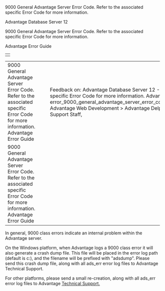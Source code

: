 9000 General Advantage Server Error Code. Refer to the associated specific Error Code for more information.




Advantage Database Server 12  

9000 General Advantage Server Error Code. Refer to the associated specific Error Code for more information.

Advantage Error Guide

|  |
| --- |
|  |

|  |  |  |  |  |
| --- | --- | --- | --- | --- |
| 9000 General Advantage Server Error Code. Refer to the associated specific Error Code for more information.  Advantage Error Guide |  |  | Feedback on: Advantage Database Server 12 - 9000 General Advantage Server Error Code. Refer to the associated specific Error Code for more information. Advantage Error Guide error\_9000\_general\_advantage\_server\_error\_code\_refer\_to\_the\_associated\_specific\_error\_code\_for\_more\_information\_ Advantage Web Development > Advantage Delphi OData Client > Delphi OData Components > TODataSet / Dear Support Staff, |  |
| 9000 General Advantage Server Error Code. Refer to the associated specific Error Code for more information.  Advantage Error Guide |  |  |  |  |

In general, 9000 class errors indicate an internal problem within the Advantage server.

On the Windows platform, when Advantage logs a 9000 class error it will also generate a crash dump file. This file will be placed in the error log path (default is c:\), and the filename will be prefixed with "adsdump". Please send this crash dump file, along with all ads\_err error log files to Advantage Technical Support.

For other platforms, please send a small re-creation, along with all ads\_err error log files to Advantage [Technical Support.](master_technical_support_u_s__and_canada.htm)